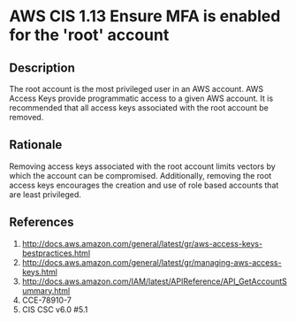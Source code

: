 # AWS CIS 1.13 Ensure MFA is enabled for the 'root' account

## Description

The root account is the most privileged user in an AWS account. AWS Access Keys provide
programmatic access to a given AWS account. It is recommended that all access keys
associated with the root account be removed.

## Rationale

Removing access keys associated with the root account limits vectors by which the account
can be compromised. Additionally, removing the root access keys encourages the creation
and use of role based accounts that are least privileged.

## References

1. http://docs.aws.amazon.com/general/latest/gr/aws-access-keys-bestpractices.html
2. http://docs.aws.amazon.com/general/latest/gr/managing-aws-access-keys.html
3. http://docs.aws.amazon.com/IAM/latest/APIReference/API_GetAccountSummary.html
4. CCE-78910-7
5. CIS CSC v6.0 #5.1